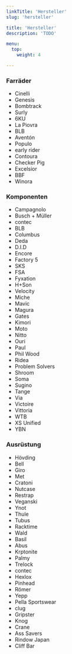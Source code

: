 ```yaml
---
linkTitle: 'Hersteller'
slug: 'hersteller'

title: 'Hersteller' 
description: 'TODO'

menu:
  top:
    weight: 4

---
```



### Farräder

+   Cinelli
+   Genesis
+   Bombtrack
+   Surly
+   6KU
+   La Piovra
+   BLB
+   Aventón
+   Populo
+   early rider
+   Contoura
+   Checker Pig
+   Excelsior
+   BBF
+   Winora
  

### Komponenten

+   Campagnolo
+   Busch + Müller
+   contec
+   BLB
+   Columbus
+   Deda
+   D.I.D
+   Encore
+   Factory 5
+   SKS
+   FSA
+   Fyxation
+   H+Son
+   Velocity
+   Miche
+   Mavic
+   Magura
+   Gates
+   Kimori
+   Moto
+   Nitto
+   Ouri
+   Paul
+   Phil Wood
+   Ridea
+   Problem Solvers
+   Shroom
+   Soma
+   Sugino
+   Tange
+   Via
+   Victoire
+   Vittoria
+   WTB
+   XS Unified
+   YBN

  
### Ausrüstung

+   Hövding
+   Bell
+   Giro
+   Met
+   Cratoni
+   Nutcase
+   Restrap
+   Veganski
+   Ynot
+   Thule
+   Tubus
+   Racktime
+   Wald
+   Basil
+   Abus
+   Krptonite
+   Palmy
+   Trelock
+   contec
+   Hexlox
+   Pinhead
+   Römer
+   Yepp
+   Pella Sportswear
+   clug
+   Gripster
+   Knog
+   Crane
+   Ass Savers
+   Rindow Japan
+   Cliff Bar
